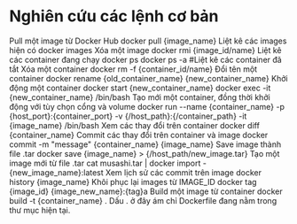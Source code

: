 # Nghiên cứu các lệnh cơ bản

Pull một image từ Docker Hub
docker pull {image_name}
Liệt kê các images hiện có
docker images
Xóa một image
docker rmi {image_id/name}
Liệt kê các container đang chạy
docker ps
docker ps -a #Liệt kê các container đã tắt
Xóa một container
docker rm -f {container_id/name}
Đổi tên một container
docker rename {old_container_name} {new_container_name}
Khởi động một container
docker start {new_container_name}
docker exec -it {new_container_name} /bin/bash
Tạo mới một container, đồng thời khởi động với tùy chọn cổng và volume
docker run --name {container_name} -p {host_port}:{container_port} -v {/host_path}:{/container_path} -it {image_name} /bin/bash
Xem các thay đổi trên container
docker diff {container_name}
Commit các thay đổi trên container và image
docker commit -m "message" {container_name} {image_name}
Save image thành file .tar
docker save {image_name} > {/host_path/new_image.tar}
Tạo một image mới từ file .tar
cat musashi.tar | docker import - {new_image_name}:latest
Xem lịch sử các commit trên image
docker history {image_name}
Khôi phục lại images từ IMAGE_ID
docker tag {image_id} {image_new_name}:{tag}a
Build một image từ container
docker build -t {container_name} .
Dấu . ở đây ám chỉ Dockerfile đang nằm trong thư mục hiện tại.
